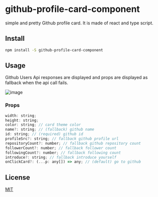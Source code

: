 # github-profile-card-component

simple and pretty Github profile card. It is made of react and type script.

## Install

```bash
npm install -S github-profile-card-component
```

## Usage

Github Users Api responses are displayed and props are displayed as fallback when the api call fails.

![image](https://user-images.githubusercontent.com/29771088/91936270-7f65aa80-ed2a-11ea-8f12-a33a066b0359.png)
<script src="http://gist-it.appspot.com/https://codesandbox.io/embed/github-profile-card-component-12ybr?fontsize=14&hidenavigation=1&theme=dark"></script>
### Props

```js
width: string;
height: string;
color: string; // card theme color
name?: string; // (fallback) github name
id: string; // (required) github id
profileSrc?: string; // fallback github profile url
repositoryCount?: number; // fallback github repository count
followerCount?: number; // fallback follower count
followingCount?: number; // fallback following count
introduce?: string; // fallback introduce yourself
onClickCard?: (...p: any[]) => any; // (default) go to github
```

## License

[MIT](http://vjpr.mit-license.org)
